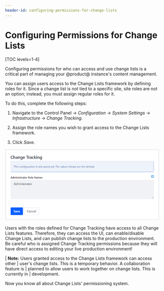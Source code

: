 ```yaml
---
header-id: configuring-permissions-for-change-lists
---
```


# Configuring Permissions for Change Lists

[TOC levels=1-4]

Configuring permissions for who can access and use change lists is a critical
part of managing your @product@ instance's content management.

You can assign users access to the Change Lists framework by defining roles
for it. Since a change list is not tied to a specific site, site roles are
not an option; instead, you must assign regular roles for it.

To do this, complete the following steps:

1.  Navigate to the Control Panel &rarr; *Configuration* &rarr; *System
    Settings* &rarr; *Infrastructure* &rarr; *Change Tracking*.

2.  Assign the role names you wish to grant access to the Change Lists
    framework.

3.  Click *Save*.

![Figure 1: Assign regular roles access to the Change Lists framework.](../../../images/change-tracking-roles.png)

Users with the roles defined for Change Tracking have access to all Change Lists
features. Therefore, they can access the UI, can enable/disable Change Lists,
and can publish change lists to the production environment. Be careful who is
assigned Change Tracking permissions because they will have direct access to
editing your live production environment!

| **Note:** Users granted access to the Change Lists framework can access other
| user's change lists. This is a temporary behavior. A collaboration feature is
| planned to allow users to work together on change lists. This is currently in
| development.

Now you know all about Change Lists' permissioning system.
